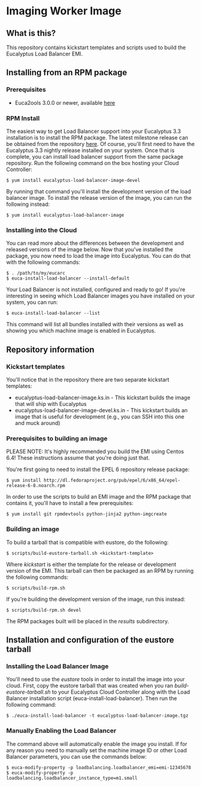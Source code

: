 Imaging Worker Image
===================

What is this?
-------------

This repository contains kickstart templates and scripts used to build
the Eucalyptus Load Balancer EMI.

Installing from an RPM package
------------------------------

### Prerequisites

* Euca2ools 3.0.0 or newer, available [here](http://repos.fedorapeople.org/repos/gholms/cloud/)

### RPM Install

The easiest way to get Load Balancer support into your Eucalyptus 3.3
installation is to install the RPM package. The latest milestone
release can be obtained from the repository
[here](http://downloads.eucalyptus.com/software/eucalyptus/nightly/3.3/centos/6/x86_64/).
Of course, you'll first need to have the Eucalyptus 3.3 nightly
release installed on your system. Once that is complete, you can
install load balancer support from the same package repository. Run
the following command on the box hosting your Cloud Controller:

    $ yum install eucalyptus-load-balancer-image-devel

By running that command you'll install the development version of the
load balancer image. To install the release version of the image, you
can run the following instead:

    $ yum install eucalyptus-load-balancer-image

### Installing into the Cloud

You can read more about the differences between the development and
released versions of the image below. Now that you've installed the
package, you now need to load the image into Eucalyptus. You can do
that with the following commands:

    $ . /path/to/my/eucarc
    $ euca-install-load-balancer --install-default

Your Load Balancer is not installed, configured and ready to go! If
you're interesting in seeing which Load Balancer images you have
installed on your system, you can run:

    $ euca-install-load-balancer --list

This command will list all bundles installed with their versions as
well as showing you which machine image is enabled in Eucalyptus.

Repository information
----------------------

### Kickstart templates

You'll notice that in the repository there are two separate kickstart templates:

* eucalyptus-load-balancer-image.ks.in - This kickstart builds the image that will
  ship with Eucalyptus
* eucalyptus-load-balancer-image-devel.ks.in - This kickstart builds an image that
  is useful for development (e.g., you can SSH into this one and muck around)

### Prerequisites to building an image

PLEASE NOTE: It's highly recommended you build the EMI using Centos 6.4! These
instructions assume that you're doing just that.

You're first going to need to install the EPEL 6 repository release package:

    $ yum install http://dl.fedoraproject.org/pub/epel/6/x86_64/epel-release-6-8.noarch.rpm

In order to use the scripts to build an EMI image and the RPM package that
contains it, you'll have to install a few prerequisites:

    $ yum install git rpmdevtools python-jinja2 python-imgcreate

### Building an image

To build a tarball that is compatible with eustore, do the following:

    $ scripts/build-eustore-tarball.sh <kickstart-template>

Where *kickstart* is either the template for the release or development version of the EMI.
This tarball can then be packaged as an RPM by running the following commands:

    $ scripts/build-rpm.sh

If you're building the development version of the image, run this instead:
    
    $ scripts/build-rpm.sh devel

The RPM packages built will be placed in the *results* subdirectory.

Installation and configuration of the eustore tarball
-----------------------------------------------------

### Installing the Load Balancer Image

You'll need to use the *eustore* tools in order to install the image
into your cloud. First, copy the eustore tarball that was created when
you ran *build-eustore-tarball.sh* to your Eucalyptus Cloud Controller
along with the Load Balancer installation script
(euca-install-load-balancer). Then run the following command:

    $ ./euca-install-load-balancer -t eucalyptus-load-balancer-image.tgz

### Manually Enabling the Load Balancer

The command above will automatically enable the image you install. If
for any reason you need to manually set the machine image ID or other
Load Balancer parameters, you can use the commands below:

    $ euca-modify-property -p loadbalancing.loadbalancer_emi=emi-12345678
    $ euca-modify-property -p loadbalancing.loadbalancer_instance_type=m1.small
